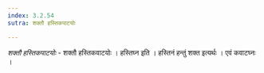 ```yaml
---
index: 3.2.54
sutra: शक्तौ हस्तिकपाटयोः

---
```

_शक्तौ हस्तिकपाटयोः_ - शक्तौ हस्तिकवाटयोः । हस्तिघ्न इति । हस्तिनं हन्तुं शक्त इत्यर्थः । एवं कवाटघ्नः । 
